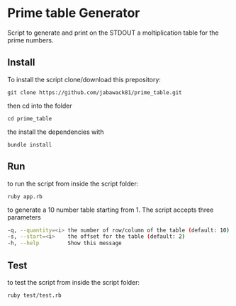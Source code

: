 # Prime table Generator

Script to generate and print on the STDOUT a moltiplication table for the prime numbers.

## Install

To install the script clone/download this prepository:

````
git clone https://github.com/jabawack81/prime_table.git
````

then cd into the folder

````
cd prime_table
````

the install the dependencies with

````
bundle install
````

## Run

to run the script from inside the script folder:

````
ruby app.rb
````

to generate a 10 number table starting from 1.
The script accepts three parameters

````bash
-q, --quantity=<i> the number of row/column of the table (default: 10)
-s, --start=<i>    the offset for the table (default: 2)
-h, --help         Show this message
````
## Test

to test the script from inside the script folder:

````
ruby test/test.rb
````
